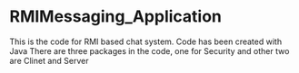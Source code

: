 # RMIMessaging_Application
This is the code for RMI based chat system.
Code has been created with Java
There are three packages in the code, one for Security and other two are Clinet and Server
